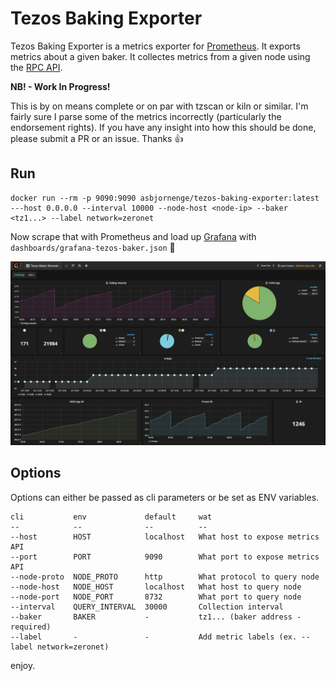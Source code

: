 # Tezos Baking Exporter

Tezos Baking Exporter is a metrics exporter for [Prometheus](https://prometheus.io/).
It exports metrics about a given baker.
It collectes metrics from a given node using the [RPC API](http://tezos.gitlab.io/mainnet/api/rpc.html).

**NB! - Work In Progress!**

This is by on means complete or on par with tzscan or kiln or similar. I'm fairly sure I parse some of the metrics incorrectly (particularly the endorsement rights). If you have any insight into how this should be done, please submit a PR or an issue. Thanks :+1: 

## Run

```
docker run --rm -p 9090:9090 asbjornenge/tezos-baking-exporter:latest ---host 0.0.0.0 --interval 10000 --node-host <node-ip> --baker <tz1...> --label network=zeronet
```

Now scrape that with Prometheus and load up [Grafana](https://grafana.com/) with `dashboards/grafana-tezos-baker.json` :tada:

![Grafana Screenshot](/screenshots/tezos-baking-exporter-grafana.png?raw=true "Grafana Screenshot")

## Options

Options can either be passed as cli parameters or be set as ENV variables.

```
cli           env             default     wat
--            --              --          --
--host        HOST            localhost   What host to expose metrics API
--port        PORT            9090        What port to expose metrics API 
--node-proto  NODE_PROTO      http        What protocol to query node
--node-host   NODE_HOST       localhost   What host to query node
--node-port   NODE_PORT       8732        What port to query node
--interval    QUERY_INTERVAL  30000       Collection interval
--baker       BAKER           -           tz1... (baker address - required)
--label       -               -           Add metric labels (ex. --label network=zeronet)
```

enjoy.
